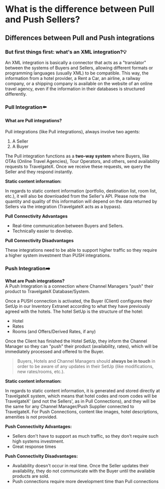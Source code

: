 ﻿---
sidebar_position: 4
---

# What is the difference between Pull and Push Sellers?

## Differences between Pull and Push integrations

### But first things first: what's an XML integration?💡
An XML integration is basically a connector that acts as a "translator" between the systems of Buyers and Sellers, allowing different formats or programming languages ​​(usually XML) to be compatible. This way, the information from a hotel provider, a Rent a Car, an airline, a railway company, or a shipping company is available on the website of an online travel agency, even if the information in their databases is structured differently.

### Pull Integration⬅️

#### What are Pull integrations?
Pull integrations (like Pull integrations), always involve two agents:

1. A Seller
1. A Buyer

The Pull integration functions as a **two-way system** where Buyers, like OTAs (Online Travel Agencies), Tour Operators, and others, send availability requests to TravelgateX. Once we receive these requests, we query the Seller and they respond instantly.

**Static content information:**

In regards to static content information (portfolio, destination list, room list, etc.), it will also be downloaded from the Seller's API.  Please note the quantity and quality of this information will depend on the data returned by Sellers via the integration (TravelgateX acts as a bypass).

**Pull Connectivity Advantages**
- Real-time communication between Buyers and Sellers.
- Technically easier to develop.

**Pull Connectivity  Disadvantages**

These integrations need to be able to support higher traffic so they require a higher system investment than PUSH integrations.

### Push Integration➡️

**What are Push integrations?**  
A Push Integration is a connection where Channel Managers "push" their product to TravelgateX Database/System.

Once a PUSH connection is activated, the Buyer (Client) configures their SetUp in our Inventory Extranet according to what they have previously agreed with the hotels. The hotel SetUp is the structure of the hotel:

- Hotel
- Rates
- Rooms (and Offers/Derived Rates, if any)

Once the Client has finished the Hotel SetUp, they inform the Channel Manager so they can "push" their product (availability, rates), which will be immediately processed and offered to the Buyer.

>Buyers, Hotels and Channel Managers should **always be in touch** in order to be aware of any updates in their SetUp (like modifications, new rates/rooms, etc.).

**Static content information:**

In regards to static content information, it is generated and stored directly at TravelgateX system, which means that hotel codes and room codes will be TravelgateX' (and not the Sellers', as in Pull Connections), and they will be the same for any Channel Manager/Push Supplier connected to TravelgateX. For Push Connections, content like images, hotel descriptions, amenities is not provided.

**Push Connectivity Advantages:**
- Sellers don't have to support as much traffic, so they don't require such high systems investment.
- Great response times

**Push Connectivity Disadvantages:**
- Availability doesn't occur in real time. Once the Seller updates their availability, they do not communicate with the Buyer until the available products are sold.
- Push connections require more development time than Pull connections
